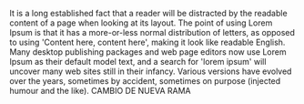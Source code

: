 It is a long established fact that a reader will be 
distracted by the readable content of a page when 
looking at its layout. The point of using Lorem Ipsum 
is that it has a more-or-less normal distribution of 
letters, as opposed to using 'Content here, content 
here', making it look like readable English. Many 
desktop publishing packages and web page editors now 
use Lorem Ipsum as their default model text, and a 
search for 'lorem ipsum' will uncover many web sites 
still in their infancy. Various versions have evolved 
over the years, sometimes by accident, sometimes on 
purpose (injected humour and the like).
CAMBIO DE NUEVA RAMA
